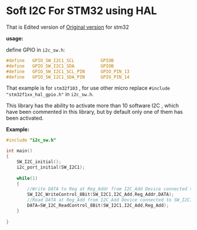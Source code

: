 # Soft I2C For STM32 using HAL

That is Edited version of  [Original version](https://schkorea.tistory.com/437) for stm32

**usage:**

define GPIO in `i2c_sw.h`:

```c
#define   GPIO_SW_I2C1_SCL			GPIOB
#define   GPIO_SW_I2C1_SDA			GPIOB
#define   GPIO_SW_I2C1_SCL_PIN		GPIO_PIN_13
#define   GPIO_SW_I2C1_SDA_PIN		GPIO_PIN_14
```

That example is for `stm32f103` , for use other micro replace `#include "stm32f1xx_hal_gpio.h"` in `i2c_sw.h`.

This library has the ability to activate more than 10 software I2C , which have been commented in this library, but by default only one of them has been activated.

**Example:**

```c
#include "i2c_sw.h"

int main()
{
    SW_I2C_initial();
    i2c_port_initial(SW_I2C1);
    
    while(1)
    {
        //Write DATA to Reg at Reg_Addr from I2C_Add Device connected to SW_I2C1
        SW_I2C_WriteControl_8Bit(SW_I2C1,I2C_Add,Reg_Addr,DATA);
        //Read DATA at Reg_Add from I2C_Add Device connected to SW_I2C1
        DATA=SW_I2C_ReadControl_8Bit(SW_I2C1,I2C_Add,Reg_Add);
    }
    
}

```



